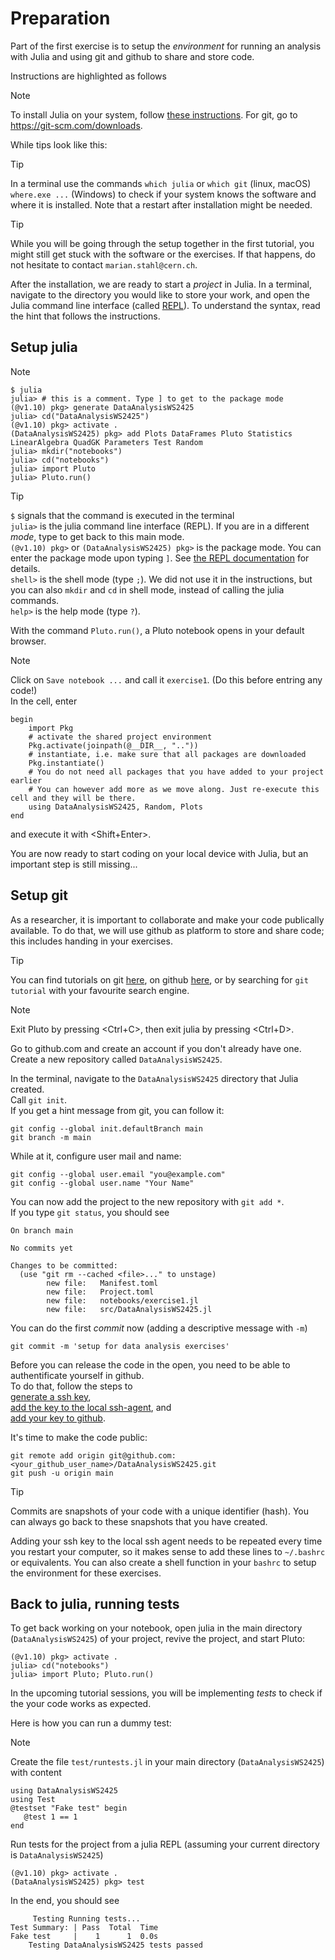 # Preparation

Part of the first exercise is to setup the *environment* for running an analysis with Julia and using git and github to share and store code.

Instructions are highlighted as follows

> [!NOTE] 
> To install Julia on your system, follow [these instructions](https://julialang.org/downloads/).
> For git, go to https://git-scm.com/downloads.

While tips look like this:

> [!TIP]
> In a terminal use the commands `which julia` or `which git` (linux, macOS) `where.exe ...` (Windows) to check if your system knows the software and where it is installed. Note that a restart after installation might be needed.

> [!TIP]
> While you will be going through the setup together in the first tutorial, you might still get stuck with the software or the exercises. If that happens, do not hesitate to contact `marian.stahl@cern.ch`.

After the installation, we are ready to start a *project* in Julia. In a terminal, navigate to the directory you would like to store your work, and open the Julia command line interface (called [REPL](https://docs.julialang.org/en/v1/manual/getting-started/)). To understand the syntax, read the hint that follows the instructions.

## Setup julia

> [!NOTE] 
> ```
> $ julia
> julia> # this is a comment. Type ] to get to the package mode
> (@v1.10) pkg> generate DataAnalysisWS2425
> julia> cd("DataAnalysisWS2425")
> (@v1.10) pkg> activate .
> (DataAnalysisWS2425) pkg> add Plots DataFrames Pluto Statistics LinearAlgebra QuadGK Parameters Test Random
> julia> mkdir("notebooks")
> julia> cd("notebooks")
> julia> import Pluto
> julia> Pluto.run()
> ```

> [!TIP]
> `$` signals that the command is executed in the terminal <br>
> `julia>` is the julia command line interface (REPL). If you are in a different *mode*, type <backspace> to get back to this main mode. <br>
> `(@v1.10) pkg>` or `(DataAnalysisWS2425) pkg>` is the package mode. You can enter the package mode upon typing `]`. See [the REPL documentation](https://docs.julialang.org/en/v1/stdlib/REPL/) for details. <br>
> `shell>` is the shell mode (type `;`). We did not use it in the instructions, but you can also `mkdir` and `cd` in shell mode, instead of calling the julia commands. <br>
> `help>` is the help mode (type `?`).

With the command `Pluto.run()`, a Pluto notebook opens in your default browser. 

> [!NOTE] 
> Click on `Save notebook ...` and call it `exercise1`. (Do this before entring any code!) <br>
> In the cell, enter
> ```
> begin
>     import Pkg
>     # activate the shared project environment
>     Pkg.activate(joinpath(@__DIR__, ".."))
>     # instantiate, i.e. make sure that all packages are downloaded
>     Pkg.instantiate()
>     # You do not need all packages that you have added to your project earlier
> 	  # You can however add more as we move along. Just re-execute this cell and they will be there.
>     using DataAnalysisWS2425, Random, Plots
> end
> ```
> and execute it with <Shift+Enter>.

You are now ready to start coding on your local device with Julia, but an important step is still missing...

## Setup git

As a researcher, it is important to collaborate and make your code publically available. To do that, we will use github as platform to store and share code; this includes handing in your exercises. 
    
> [!TIP]
> You can find tutorials on git [here](https://git-scm.com/docs/gittutorial), on github [here](https://docs.github.com/en), or by searching for `git tutorial` with your favourite search engine.


> [!NOTE] 
> Exit Pluto by pressing <Ctrl+C>, then exit julia by pressing <Ctrl+D>.
>     
> Go to github.com and create an account if you don't already have one. <br>
> Create a new repository called `DataAnalysisWS2425`.
>     
> In the terminal, navigate to the `DataAnalysisWS2425` directory that Julia created.<br>
> Call `git init`.<br>
> If you get a hint message from git, you can follow it:
> ```
> git config --global init.defaultBranch main
> git branch -m main
> ```
> While at it, configure user mail and name:
> ```
> git config --global user.email "you@example.com"
> git config --global user.name "Your Name"
> ```
> You can now add the project to the new repository with `git add *`.<br>
> If you type `git status`, you should see
> ```
> On branch main
> 
> No commits yet
> 
> Changes to be committed:
>   (use "git rm --cached <file>..." to unstage)
>         new file:   Manifest.toml
>         new file:   Project.toml
>         new file:   notebooks/exercise1.jl
>         new file:   src/DataAnalysisWS2425.jl
> ```
> You can do the first *commit* now (adding a descriptive message with `-m`)
> ```
> git commit -m 'setup for data analysis exercises'
> ```
>  
> Before you can release the code in the open, you need to be able to authentificate yourself in github. <br>
> To do that, follow the steps to <br>
> [generate a ssh key](https://docs.github.com/en/authentication/connecting-to-github-with-ssh/generating-a-new-ssh-key-and-adding-it-to-the-ssh-agent#generating-a-new-ssh-key), <br>
> [add the key to the local ssh-agent](https://docs.github.com/en/authentication/connecting-to-github-with-ssh/generating-a-new-ssh-key-and-adding-it-to-the-ssh-agent#adding-your-ssh-key-to-the-ssh-agent), and <br>
> [add your key to github](https://docs.github.com/en/authentication/connecting-to-github-with-ssh/adding-a-new-ssh-key-to-your-github-account#adding-a-new-ssh-key-to-your-account).
> 
> It's time to make the code public:
> ```
> git remote add origin git@github.com:<your_github_user_name>/DataAnalysisWS2425.git
> git push -u origin main
> ```

> [!TIP]
> Commits are snapshots of your code with a unique identifier (hash). You can always go back to these snapshots that you have created.
>     
> Adding your ssh key to the local ssh agent needs to be repeated every time you restart your computer, so it makes sense to add these lines to `~/.bashrc` or equivalents. You can also create a shell function in your `bashrc` to setup the environment for these exercises.

## Back to julia, running tests

To get back working on your notebook, open julia in the main directory (`DataAnalysisWS2425`) of your project, revive the project, and start Pluto:
```
(@v1.10) pkg> activate .
julia> cd("notebooks")
julia> import Pluto; Pluto.run()
```

In the upcoming tutorial sessions, you will be implementing *tests* to check if the your code works as expected.

Here is how you can run a dummy test:
> [!NOTE]
> Create the file `test/runtests.jl` in your main directory (`DataAnalysisWS2425`) with content
> ```
> using DataAnalysisWS2425
> using Test
> @testset "Fake test" begin
>    @test 1 == 1
> end
> ```
> Run tests for the project from a julia REPL (assuming your current directory is `DataAnalysisWS2425`)
> ```
> (@v1.10) pkg> activate .
> (DataAnalysisWS2425) pkg> test
> ```
> In the end, you should see
> ```
>      Testing Running tests...
> Test Summary: | Pass  Total  Time
> Fake test     |    1      1  0.0s
>     Testing DataAnalysisWS2425 tests passed
> ```
